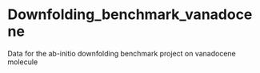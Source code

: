 # Downfolding_benchmark_vanadocene
Data for the ab-initio downfolding benchmark project on vanadocene molecule 
